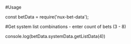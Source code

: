 #Usage

const betData = require('nux-bet-data');

#Get system list combinations - enter count of bets (3 - 8)

console.log(betData.systemData.getListData(4))
